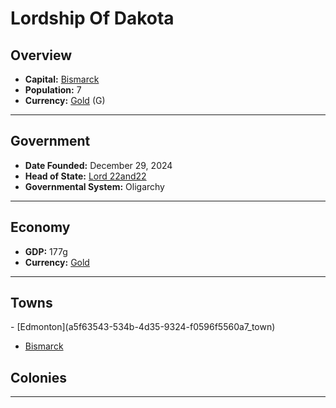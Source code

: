 <!--UNDEDITED FILE, remove this entire line if this file has been edited!-->
# <!--NAME-->Lordship Of Dakota<!--NAME-->

## Overview

- **Capital:** <!--CAPITAL_LINK-->[Bismarck](37be24d0-e3ab-4c7f-8d78-09f48d133ede_town)<!--CAPITAL_LINK-->
- **Population:** <!--POPULATION-->7<!--POPULATION-->
- **Currency:** <!--CURRENCY_LINK-->[Gold](Gold_currency)<!--CURRENCY_LINK--> (<!--CURRENCY_ABV-->G<!--CURRENCY_ABV-->)

---

## Government

- **Date Founded:** <!--FOUNDED-->December 29, 2024<!--FOUNDED-->
- **Head of State:** <!--LEADER_TITLE_LINK-->[Lord 22and22](22and22_user)<!--LEADER_TITLE_LINK-->
- **Governmental System:** <!--GOVERNMENT-->Oligarchy<!--GOVERNMENT-->

---

## Economy

- **GDP:** <!--GDP-->177g<!--GDP-->
- **Currency:** <!--CURRENCY_LINK-->[Gold](Gold_currency)<!--CURRENCY_LINK-->

---

## Towns

<!--TOWNS-->- [Edmonton](a5f63543-534b-4d35-9324-f0596f5560a7_town)
- [Bismarck](37be24d0-e3ab-4c7f-8d78-09f48d133ede_town)<!--TOWNS-->

## Colonies

<!--COLONIES--><!--COLONIES-->

---